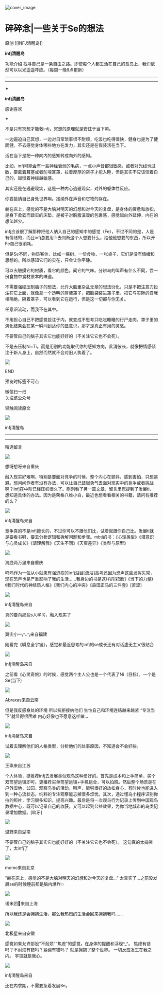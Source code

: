 ![cover_image](https://mmbiz.qlogo.cn/mmbiz_jpg/DZCdtia4bJxq7NfIPs4vC5QHbs3iawlYZ1DFCb9zMQtdqQIzA55hVV5sia6dPgbDhnPQ5YicAM487XQibfuic8GKvh5w/0?wx_fmt=jpeg)

#  碎碎念|一些关于Se的想法

原创  [[INFJ清醒岛]]  

**infj清醒岛**



功能介绍  找寻自己是一条自由之路。即使每个人都生活在自己的孤岛上，我们依然可以以光遥遥呼应。（每周一晚8点更新）

__ __

__ _ _

✦

  

**infj清醒岛**

感谢喜欢

✦

  

不是只有冥想才能救infj，冥想的原理就是安住于当下嘛。

一边逼迫自己冥想，一边对日常琐事很不耐烦，吃饭也吃得很快，健身也是为了健而健，不去感觉身体哪些地方在发力，其实还是在假装活在当下。

  

活在当下是把一种向内的感知转成向外的感知。

比如，infj可能会有一些神经衰弱的毛病，一点小声音都很敏感，或者对光线也过敏，要戴着耳塞或者防噪耳罩、拉着厚厚的帘子才能入睡，但是其实不应该惯着自己的，越惯着神经越敏感。

其实还是在逃避现实，这是一种内心逃避现实，对外的躯体性反应。

你要接纳自己身处世界啊。接纳外在声音和它物的存在。

  

躺在床上，感觉的不是大脑对明天的幻想和对今天的复盘，是身体的疲惫和放松，是身下柔软而踏实的床垫，是被子对胸腹温暖的包裹感，感觉越向外延伸，内在的想法越少。

infj应该很了解那种把他人纳入自己的感知中的感觉（Fe），不过不同的是，人是有情绪的，而且infj总要用Ti去判断这个人想要什么，给他他想要的东西，所以开Fe自己很消耗。

  

但是Se不同，物质客体，比如一棵树、一份食物、一张桌子，它们是没有情绪和思想的。所以感知它们的实在，只会让你平静。

可以去触摸它的材质，看它的颜色，闻它的气味。分辨鸟的叫声有什么不同，尝一份食物中食材原本的味道。

不需要强硬压制脑子的想法，允许大脑里杂乱无章的想法衍化，只是不把注意力投注在它上面，就像拿一个透明的屏蔽罩子，把脑袋装进罩子里，把它与实际的自我相隔绝，隔着罩子，可以看到它在运行，但是这一切都与你无关。

任意识流动，而我不在其中。

  

不用担心自己不把感觉投注于内，就变成不思考只吃吃睡睡的行尸走肉。罩子里的演化结果会在某一瞬间到达你的显意识，那才是真正有用的灵感。

  

不要管自己的脑子其实它也能好好的（不关注它它也不会死）。

  

不是去压制Ni+Ti，而是用别的功能取代你的感知方向，此消彼长，就像把情感倾注于新人身上，自然而然就不会对旧人执着了。

  

  

![](https://mmbiz.qpic.cn/mmbiz_gif/7FiadXCUBpqt43ySAFleQonQAWQDMwvCPOiaiaFlUYSG8ibicVqc4d5rBa4niaAWr9DmauJ43FCich2gaNDU6PiaKZQf6w/640?wx_fmt=gif)

END  

预览时标签不可点

微信扫一扫  
关注该公众号



轻触阅读原文

![](http://mmbiz.qpic.cn/mmbiz_png/DZCdtia4bJxpcRrqEcIicNn7icChObS1Eqm6u2hlN1LGAHvlMHZg6O2a3A47KdeC6IqvVTuryNZQpDFQ1LX3JvT9w/0?wx_fmt=png)

infj清醒岛







****



****





精选留言

![](http://mmsns.qpic.cn/mmsns/iaxNB5XaibCeLTYWIUGCYm7cS1kFxTx4ibUSEBZJ6VnOdXPDItJ9PaGRg/0)

想呀想呀来自重庆

融入现实好难啊，特别是要面对竞争的时候。整个内心在颤抖，感到害怕，只想逃避。想问问作者有没有办法，可以让自己鼓起勇气去面对现实中的竞争或者挑战啊？infj在中阶已经压抑很久了。刚刚看了另一篇文章，留言里您提到了发展ti，想知道具体的办法。因为是荣格八维小白，最近也想看看相关的书籍，请问有推荐的么？

![](http://wx.qlogo.cn/mmhead/Q3auHgzwzM4icoibBPppWkMrbLG1lB8KhWHaiaiabBib87BTTdVQC8Cyacg/64)

infj清醒岛来自

竞争真的不是infj擅长的，不过你可以不跟他们比，试着就跟你自己比。发展ti就是要看书呀，要去分析逻辑和拆解问题和步骤。mbti的书：《心理类型》《潜意识与心灵成长》《请理解我》《天生不同》《天资差异》《类型与原型》

![](http://mmsns.qpic.cn/mmsns/iaxNB5XaibCeLTYWIUGCYm7cS1kFxTx4ibUSEBZJ6VnOdXPDItJ9PaGRg/0)

海底两万里来自重庆

呜呜作为一位从小就患有强迫症的infj泪目[流泪]高考还因为恐声这些发挥失常，现在恐声也是严重影响了我的生活……我身边的书是这样的[捂脸]《当下的力量》《我们时代的神经质人格》《我们内心的冲突》《森田正马的三件套》[苦涩]

![](http://wx.qlogo.cn/mmhead/Q3auHgzwzM4icoibBPppWkMrbLG1lB8KhWHaiaiabBib87BTTdVQC8Cyacg/64)

infj清醒岛来自

真的要向那些s人学习，融入现实了

![](http://mmsns.qpic.cn/mmsns/iaxNB5XaibCeLTYWIUGCYm7cS1kFxTx4ibUSEBZJ6VnOdXPDItJ9PaGRg/0)

翼尖小一₍ᐢ..ᐢ₎来自福建

刚看完《瞬息全宇宙》，感觉和最近思考的infj的se成长还有对话虚无主义很贴合

![](http://wx.qlogo.cn/mmhead/Q3auHgzwzM4icoibBPppWkMrbLG1lB8KhWHaiaiabBib87BTTdVQC8Cyacg/64)

infj清醒岛来自

之前看《心灵奇旅》的时候，感觉两个主人公也是一个代表了Ni（目标），一个是Se(当下)

![](http://mmsns.qpic.cn/mmsns/iaxNB5XaibCeLTYWIUGCYm7cS1kFxTx4ibUSEBZJ6VnOdXPDItJ9PaGRg/0)

Abraxas来自云南

但是我反感身处的环境 所以抗拒接纳他们 生怕自己和环境连结越来越紧 “专注当下”就显得很困难 内心好像也不愿意这样做…

![](http://wx.qlogo.cn/mmhead/Q3auHgzwzM4icoibBPppWkMrbLG1lB8KhWHaiaiabBib87BTTdVQC8Cyacg/64)

infj清醒岛来自

试着去理解他们的人格类型，分析他们的处事原因，不知道会不会好些。

![](http://mmsns.qpic.cn/mmsns/iaxNB5XaibCeLTYWIUGCYm7cS1kFxTx4ibUSEBZJ6VnOdXPDItJ9PaGRg/0)

王琪来自江苏

个人体验，挺推荐infj去发展类似观鸟这种爱好的。首先是成本和上手简单，买个双筒望远镜即可，更推荐买单筒望远镜+手机组合，可以拍照。然后整个场景是在户外湿地，公园，观察鸟类的活动，叫声，能够很好的放松身心，有时候也能进入到一种心流状态，纯粹的专注观察能忘掉很多烦忧。其次，通过懂鸟小程序识别你拍的照片，学习很多知识，提高兴趣。最后是将一次观鸟行为记录上传到中国观鸟数据中心，既可以记录自己的收获，又可以起到公益效果，为你当地城市的鸟类记录增加数据。[呲牙]

![](http://mmsns.qpic.cn/mmsns/iaxNB5XaibCeLTYWIUGCYm7cS1kFxTx4ibUSEBZJ6VnOdXPDItJ9PaGRg/0)

温野来自湖南

不要管自己的脑子其实它也能好好的（不关注它它也不会死）。 这句真的太搞笑了，太infj了

![](https://wx.qlogo.cn/mmopen/vi_32/Q3auHgzwzM7PpIFNNvE1lsyK5ETarw6wrLdxzIMrxvQFIPC7ekHu5lc4ia3yPxk5LNw2BGFcJaPNTUdINpfmpicg/64)

momo来自北京

“躺在床上，感觉的不是大脑对明天的幻想和对今天的复盘…” 太真实了…之前没发展se的时候睡前都是脑内爆炸💥

![](http://mmsns.qpic.cn/mmsns/iaxNB5XaibCeLTYWIUGCYm7cS1kFxTx4ibUSEBZJ6VnOdXPDItJ9PaGRg/0)

诺米团🍉来自上海

所以我还是会拥抱生活，那么我热烈的生活会回来拥抱我吗……

![](http://mmsns.qpic.cn/mmsns/iaxNB5XaibCeLTYWIUGCYm7cS1kFxTx4ibUSEBZJ6VnOdXPDItJ9PaGRg/0)

北极星来自安徽

感觉如果允许那股“不耐烦”“焦虑”的感觉，在身体的提醒和浮现^_^。 焦虑有错吗？不耐烦有错吗？紧绷有错吗？ 就是拥抱了整个世界。 一切反应发生在我之内。
宇宙就是我心。

![](http://wx.qlogo.cn/mmhead/Q3auHgzwzM4icoibBPppWkMrbLG1lB8KhWHaiaiabBib87BTTdVQC8Cyacg/64)

infj清醒岛来自

还在内求期，不需要急着发展Se。

